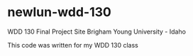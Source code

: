 # newlun-wdd-130
WDD 130 Final Project Site
Brigham Young University - Idaho

This code was written for my WDD 130 class